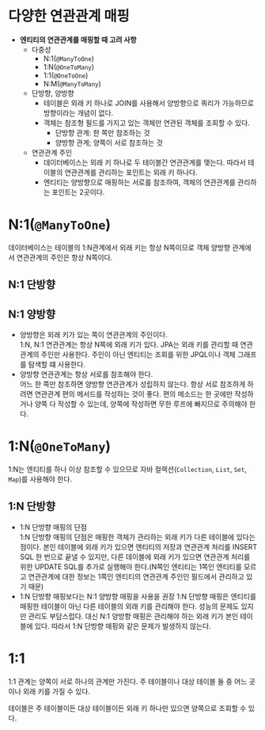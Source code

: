 # 다양한 연관관계 매핑

- **엔티티의 연관관계를 매핑할 때 고려 사항**
    - 다중성
        - N:1(`@ManyToOne`)
        - 1:N(`@OneToMany`)
        - 1:1(`@OneToOne`)
        - N:M(`@ManyToMany`)
    - 단방향, 양방향
        - 테이블은 외래 키 하나로 JOIN를 사용해서 양방향으로 쿼리가 가능하므로 방향이라는 개념이 없다.
        - 객체는 참조형 필드를 가지고 있는 객체만 연관된 객체를 조회할 수 있다.
            - 단방향 관계: 한 쪽만 참조하는 것
            - 양방향 관계; 양쪽이 서로 참조하는 것
    - 연관관계 주인
        - 데이터베이스는 외래 키 하나로 두 테이블간 연관관계를 맺는다. 따라서 테이블의 연관관계를 관리하는 포인트는 외래 키 하나다.
        - 엔티티는 양방향으로 매핑하는 서로를 참조하여, 객체의 연관관계를 관리하는 포인트는 2곳이다.

# N:1(`@ManyToOne`)

데이터베이스는 테이블의 1:N관계에서 외래 키는 항상 N쪽이므로 객체 양방향 관계에서 연관관계의 주인은 항상 N쪽이다.

## N:1 단방향

## N:1 양방향

- 양방향은 외래 키가 있는 쪽이 연관관계의 주인이다.  
    1:N, N:1 연관관계는 항상 N쪽에 외래 키가 있다. JPA는 외래 키를 관리할 때 연관관계의 주인만 사용한다. 주인이 아닌 엔티티는 조회를 위한 JPQL이나 객체 그래프를 탐색할 떄 사용한다.
- 양방향 연관관계는 항상 서로를 참조해야 한다.  
    어느 한 쪽만 참조하면 양방향 연관관계가 성립하지 않는다. 항상 서로 참조하게 하려면 연관관계 편의 메서드를 작성하는 것이 좋다. 편의 메소드는 한 곳에만 작성하거나 양쪽 다 작성할 수 있는데, 양쪽에 작성하면 무한 루프에 빠지므로 주의해야 한다.

# 1:N(`@OneToMany`)

1:N는 엔티티를 하나 이상 참조할 수 있으므로 자바 컬렉션(`Collection`, `List`, `Set`, `Map`)를 사용해야 한다.

## 1:N 단방향

- 1:N 단방향 매핑의 단점  
    1:N 단방향 매핑의 단점은 매핑한 객체가 관리하는 외래 키가 다른 테이블에 있다는 점이다. 본인 테이블에 외래 키가 있으면 엔티티의 저장과 연관관계 처리를 INSERT SQL 한 번으로 끝낼 수 있지만, 다른 데이블에 외래 키가 있으면 연관관계 처리를 위한 UPDATE SQL를 추가로 실행해야 한다.(N쪽인 엔티티는 1쪽인 엔티티를 모르고 연관관계에 대한 정보는 1쪽인 엔티티의 연관관계 주인인 필드에서 관리하고 있기 때문)
- 1:N 단방향 매핑보다는 N:1 양방향 매핑을 사용을 권장
    1:N 단방향 매핑은 엔티티를 매핑한 테이블이 아닌 다른 테이블의 외래 키를 관리해야 한다. 성능의 문제도 있지만 관리도 부담스럽다. 대신 N:1 양방향 매핑은 관리해야 하는 외래 키가 본인 테이블에 있다. 따라서 1:N 단방향 매핑와 같은 문제가 발생하지 않는다.

# 1:1

1:1 관계는 양쪽이 서로 하나의 관계만 가진다. 주 테이블이나 대상 테이블 둘 중 어느 곳이나 외래 키를 가질 수 있다.

테이블은 주 테이블이든 대상 테이블이든 외래 키 하나만 있으면 양쪽으로 조회할 수 있다.

<!-- ## 주 테이블에 외래키

## 대상 테이블 외래 키

# N:N -->